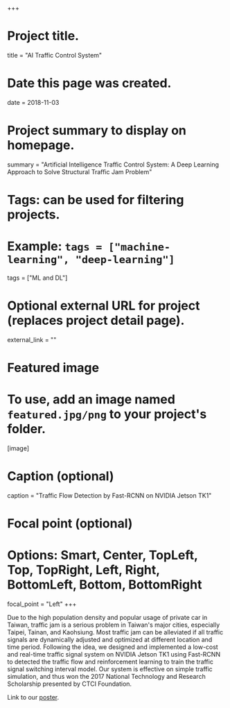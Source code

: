 +++
# Project title.
title = "AI Traffic Control System"

# Date this page was created.
date = 2018-11-03

# Project summary to display on homepage.
summary = "Artificial Intelligence Traffic Control System: A Deep Learning Approach to Solve Structural Traffic Jam Problem"

# Tags: can be used for filtering projects.
# Example: `tags = ["machine-learning", "deep-learning"]`
tags = ["ML and DL"]

# Optional external URL for project (replaces project detail page).
external_link = ""

# Featured image
# To use, add an image named `featured.jpg/png` to your project's folder. 
[image]
  # Caption (optional)
  caption = "Traffic Flow Detection by Fast-RCNN on NVIDIA Jetson TK1"
  
  # Focal point (optional)
  # Options: Smart, Center, TopLeft, Top, TopRight, Left, Right, BottomLeft, Bottom, BottomRight
  focal_point = "Left"
+++

Due to the high population density and popular usage of private car in Taiwan, traffic jam is a serious problem in Taiwan's major cities, especially Taipei, Tainan, and Kaohsiung.
Most traffic jam can be alleviated if all traffic signals are dynamically adjusted and optimized at different location and time period.
Following the idea, we designed and implemented a low-cost and real-time traffic signal system on NVIDIA Jetson TK1 using Fast-RCNN to detected the traffic flow and reinforcement learning to train the traffic signal switching interval model.
Our system is effective on simple traffic simulation, and thus won the 2017 National Technology and Research Scholarship presented by CTCI Foundation.

Link to our [poster](http://www.ctci.org.tw/media/4062/2017-%E5%89%B5%E6%84%8F%E7%8D%8E%E5%AD%B8%E9%87%912-10.jpg).
